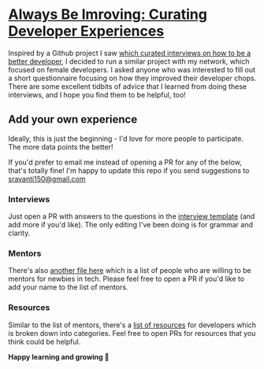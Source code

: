 # [Always Be Imroving: Curating Developer Experiences](https://github.com/sravanti/always-be-improving/tree/master/interviews)

Inspired by a Github project I saw [which curated interviews on how to be a better developer](https://github.com/ggomaeng/better-developer-quotes), I decided to run a similar project with my network, which focused on female developers. I asked anyone who was interested to fill out a short questionnaire focusing on how they improved their developer chops. There are some excellent tidbits of advice that I learned from doing these interviews, and I hope you find them to be helpful, too!

## Add your own experience
Ideally, this is just the beginning - I'd love for more people to participate. The more data points the better!

If you'd prefer to email me instead of opening a PR for any of the below, that's totally fine! I'm happy to update this repo if you send suggestions to sravanti150@gmail.com

### Interviews
Just open a PR with answers to the questions in the [interview template](https://github.com/sravanti/always-be-improving/blob/master/interviews/interview_template.md) (and add more if you'd like). The only editing I've been doing is for grammar and clarity.

### Mentors
There's also [another file here](https://github.com/sravanti/always-be-improving/blob/master/mentors.md) which is a list of people who are willing to be mentors for newbies in tech. Please feel free to open a PR if you'd like to add your name to the list of mentors.

### Resources
Similar to the list of mentors, there's a [list of resources](https://github.com/sravanti/always-be-improving/blob/master/resources.md) for developers which is broken down into categories. Feel free to open PRs for resources that you think could be helpful. 


**Happy learning and growing 🚀** 
